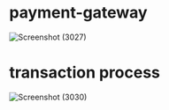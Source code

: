 # payment-gateway
![Screenshot (3027)](https://user-images.githubusercontent.com/92860045/159131538-c904110b-18fe-4b3d-be13-f4973b30b5b7.png)
# transaction process
![Screenshot (3030)](https://user-images.githubusercontent.com/92860045/159131584-8045b611-b221-4264-b196-c433fabad852.png)
